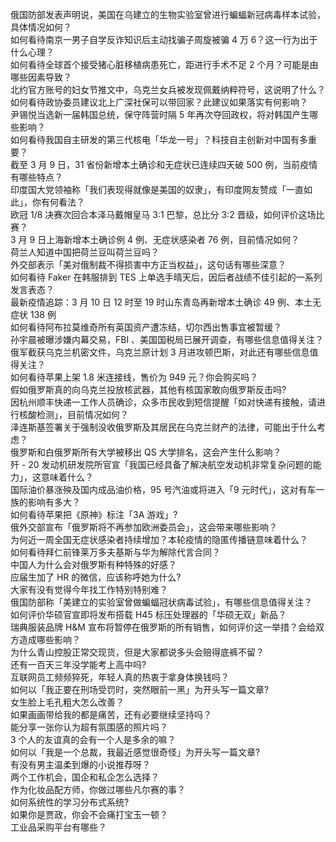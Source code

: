 俄国防部发表声明说，美国在乌建立的生物实验室曾进行蝙蝠新冠病毒样本试验，具体情况如何？  
如何看待南京一男子自学反诈知识后主动找骗子周旋被骗 4 万 6？这一行为出于什么心理？  
如何看待全球首个接受猪心脏移植病患死亡，距进行手术不足 2 个月？可能是由哪些因素导致？  
北约官方账号的妇女节推文中，乌克兰女兵被发现佩戴纳粹符号，这说明了什么？  
如何看待政协委员建议北上广深社保可以带回家？此建议如果落实有何影响？  
尹锡悦当选新一届韩国总统，保守阵营时隔 5 年再次夺回政权，将对韩国产生哪些影响？  
如何看待我国自主研发的第三代核电「华龙一号」？科技自主创新对中国有多重要？  
截至 3 月 9 日，31 省份新增本土确诊和无症状已连续四天破 500 例，当前疫情有哪些特点？  
印度国大党领袖称「我们表现得就像是美国的奴隶」，有印度网友赞成「一直如此」，你有何看法？  
欧冠 1/8 决赛次回合本泽马戴帽皇马 3:1 巴黎，总比分 3:2 晋级，如何评价这场比赛？  
3 月 9 日上海新增本土确诊例 4 例、无症状感染者 76 例，目前情况如何？  
荷兰人知道中国把荷兰豆叫荷兰豆吗？  
外交部表示「美对俄制裁不得损害中方正当权益」，这句话有哪些深意？  
如何看待 Faker 在韩服排到 TES 上单选手晴天后，因后者战绩不佳引起的一系列发言表态？  
最新疫情追踪：3 月 10 日 12 时至 19 时山东青岛再新增本土确诊 49 例、本土无症状 138 例  
如何看待阿布拉莫维奇所有英国资产遭冻结，切尔西出售事宜被暂缓？  
孙宇晨被曝涉嫌内幕交易，FBI 、美国国税局已展开调查，有哪些信息值得关注？  
俄军截获乌克兰机密文件，乌克兰原计划 3 月进攻顿巴斯，对此还有哪些信息值得关注？  
如何看待苹果上架 1.8 米连接线，售价为 949 元？你会购买吗？  
假如俄罗斯真的向乌克兰投放核武器，其他有核国家敢向俄罗斯反击吗?  
因杭州顺丰快递一工作人员确诊，众多市民收到短信提醒「如对快递有接触，请进行核酸检测」，目前情况如何？  
泽连斯基签署关于强制没收俄罗斯及其居民在乌克兰财产的法律，可能出于什么考虑？  
俄罗斯和白俄罗斯所有大学被移出 QS 大学排名，这会产生什么影响？  
歼 - 20 发动机研发院所官宣「我国已经具备了解决航空发动机非常复杂问题的能力」，这意味着什么？  
国际油价暴涨殃及国内成品油价格，95 号汽油或将进入「9 元时代」，这对有车一族的影响有多大？  
如何看待苹果把《原神》标注「3A 游戏」?  
俄外交部宣布「俄罗斯将不再参加欧洲委员会」，这会带来哪些影响？  
为何近一周全国无症状感染者持续增加？本轮疫情的隐匿传播链意味着什么？  
如何看待拜仁前锋莱万多夫基斯与华为解除代言合同？  
中国人为什么会对俄罗斯有种特殊的好感？  
应届生加了 HR 的微信，应该称呼她为什么?  
大家有没有觉得今年找工作特别特别难？  
俄国防部称「美建立的实验室曾做蝙蝠冠状病毒试验」，有哪些信息值得关注？  
如何评价华硕官宣即将发布搭载 H45 标压处理器的「华硕无双」新品？  
瑞典服装品牌 H&M 宣布将暂停在俄罗斯的所有销售，如何评价这一举措？会给双方造成哪些影响？  
为什么青山控股正常交现货，但是大家都说多头会赔得底裤不留？  
还有一百天三年没学能考上高中吗?  
互联网员工频频猝死，年轻人真的热衷于拿身体换钱吗？  
如何以「我正要在刑场受罚时，突然眼前一黑」为开头写一篇文章?  
女生脸上毛孔粗大怎么改善？  
如果画画带给我的都是痛苦，还有必要继续坚持吗？  
能分享一张你认为超有氛围感的照片吗？  
3 个人的友谊真的会有一个人是多余的嘛？  
如何以「我是一个总裁，我最近感觉很奇怪」为开头写一篇文章?  
有没有男主温柔到爆的小说推荐呀？  
两个工作机会，国企和私企怎么选择？  
作为化妆品配方师，你做过哪些凡尔赛的事？  
如何系统性的学习分布式系统?  
如果你是贾政，你会不会痛打宝玉一顿？  
工业品采购平台有哪些？  
